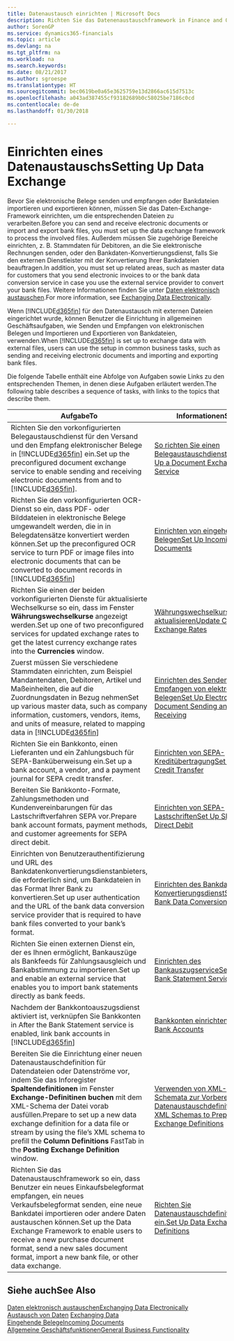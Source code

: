 ```yaml
---
title: Datenaustausch einrichten | Microsoft Docs
description: Richten Sie das Datenenaustauschframework in Finance and Operations, Business edition ein.
author: SorenGP
ms.service: dynamics365-financials
ms.topic: article
ms.devlang: na
ms.tgt_pltfrm: na
ms.workload: na
ms.search.keywords: 
ms.date: 08/21/2017
ms.author: sgroespe
ms.translationtype: HT
ms.sourcegitcommit: bec0619be0a65e3625759e13d2866ac615d7513c
ms.openlocfilehash: a043ad387455cf93182689b0c58025be7186c0cd
ms.contentlocale: de-de
ms.lasthandoff: 01/30/2018

---
```

# <a name="setting-up-data-exchange"></a><span data-ttu-id="5384a-103">Einrichten eines Datenaustauschs</span><span class="sxs-lookup"><span data-stu-id="5384a-103">Setting Up Data Exchange</span></span>
<span data-ttu-id="5384a-104">Bevor Sie elektronische Belege senden und empfangen oder Bankdateien importieren und exportieren können, müssen Sie das Daten-Exchange-Framework einrichten, um die entsprechenden Dateien zu verarbeiten.</span><span class="sxs-lookup"><span data-stu-id="5384a-104">Before you can send and receive electronic documents or import and export bank files, you must set up the data exchange framework to process the involved files.</span></span> <span data-ttu-id="5384a-105">Außerdem müssen Sie zugehörige Bereiche einrichten, z. B. Stammdaten für Debitoren, an die Sie elektronische Rechnungen senden, oder den Bankdaten-Konvertierungsdienst, falls Sie den externen Dienstleister mit der Konvertierung Ihrer Bankdateien beauftragen.</span><span class="sxs-lookup"><span data-stu-id="5384a-105">In addition, you must set up related areas, such as master data for customers that you send electronic invoices to or the bank data conversion service in case you use the external service provider to convert your bank files.</span></span> <span data-ttu-id="5384a-106">Weitere Informationen finden Sie unter [Daten elektronisch austauschen](across-data-exchange.md).</span><span class="sxs-lookup"><span data-stu-id="5384a-106">For more information, see [Exchanging Data Electronically](across-data-exchange.md).</span></span>  

 <span data-ttu-id="5384a-107">Wenn [!INCLUDE[d365fin](includes/d365fin_md.md)] für den Datenaustausch mit externen Dateien eingerichtet wurde, können Benutzer die Einrichtung in allgemeinen Geschäftsaufgaben, wie Senden und Empfangen von elektronischen Belegen und Importieren und Exportieren von Bankdateien, verwenden.</span><span class="sxs-lookup"><span data-stu-id="5384a-107">When [!INCLUDE[d365fin](includes/d365fin_md.md)] is set up to exchange data with external files, users can use the setup in common business tasks, such as sending and receiving electronic documents and importing and exporting bank files.</span></span>  

 <span data-ttu-id="5384a-108">Die folgende Tabelle enthält eine Abfolge von Aufgaben sowie Links zu den entsprechenden Themen, in denen diese Aufgaben erläutert werden.</span><span class="sxs-lookup"><span data-stu-id="5384a-108">The following table describes a sequence of tasks, with links to the topics that describe them.</span></span>  

|<span data-ttu-id="5384a-109">**Aufgabe**</span><span class="sxs-lookup"><span data-stu-id="5384a-109">**To**</span></span>|<span data-ttu-id="5384a-110">**Informationen**</span><span class="sxs-lookup"><span data-stu-id="5384a-110">**See**</span></span>|  
|------------|-------------|  
|<span data-ttu-id="5384a-111">Richten Sie den vorkonfigurierten Belegaustauschdienst für den Versand und den Empfang elektronischer Belege in [!INCLUDE[d365fin](includes/d365fin_md.md)] ein.</span><span class="sxs-lookup"><span data-stu-id="5384a-111">Set up the preconfigured document exchange service to enable sending and receiving electronic documents from and to [!INCLUDE[d365fin](includes/d365fin_md.md)].</span></span>|[<span data-ttu-id="5384a-112">So richten Sie einen Belegaustauschdienst ein</span><span class="sxs-lookup"><span data-stu-id="5384a-112">Set Up a Document Exchange Service</span></span>](across-how-to-set-up-a-document-exchange-service.md)|  
|<span data-ttu-id="5384a-113">Richten Sie den vorkonfigurierten OCR-Dienst so ein, dass PDF- oder Bilddateien in elektronische Belege umgewandelt werden, die in  in Belegdatensätze konvertiert werden können.</span><span class="sxs-lookup"><span data-stu-id="5384a-113">Set up the preconfigured OCR service to turn PDF or image files into electronic documents that can be converted to document records in</span></span> [!INCLUDE[d365fin](includes/d365fin_md.md)]|[<span data-ttu-id="5384a-114">Einrichten von eingehenden Belegen</span><span class="sxs-lookup"><span data-stu-id="5384a-114">Set Up Incoming Documents</span></span>](across-how-setup-income-documents.md)|  
|<span data-ttu-id="5384a-115">Richten Sie einen der beiden vorkonfigurierten Dienste für aktualisierte Wechselkurse so ein, dass im Fenster **Währungswechselkurse** angezeigt werden.</span><span class="sxs-lookup"><span data-stu-id="5384a-115">Set up one of two preconfigured services for updated exchange rates to get the latest currency exchange rates into the **Currencies** window.</span></span>|[<span data-ttu-id="5384a-116">Währungswechselkurse aktualisieren</span><span class="sxs-lookup"><span data-stu-id="5384a-116">Update Currency Exchange Rates</span></span>](finance-how-update-currencies.md)|  
|<span data-ttu-id="5384a-117">Zuerst müssen Sie verschiedene Stammdaten einrichten, zum Beispiel Mandantendaten, Debitoren, Artikel und Maßeinheiten, die auf die Zuordnungsdaten in  Bezug nehmen</span><span class="sxs-lookup"><span data-stu-id="5384a-117">Set up various master data, such as company information, customers, vendors, items, and units of measure, related to mapping data in</span></span> [!INCLUDE[d365fin](includes/d365fin_md.md)]|[<span data-ttu-id="5384a-118">Einrichten des Senden und Empfangen von elektronischen Belegen</span><span class="sxs-lookup"><span data-stu-id="5384a-118">Set Up Electronic Document Sending and Receiving</span></span>](across-how-to-set-up-electronic-document-sending-and-receiving.md)|  
|<span data-ttu-id="5384a-119">Richten Sie ein Bankkonto, einen Lieferanten und ein Zahlungsbuch für SEPA-Banküberweisung ein.</span><span class="sxs-lookup"><span data-stu-id="5384a-119">Set up a bank account, a vendor, and a payment journal for SEPA credit transfer.</span></span>|[<span data-ttu-id="5384a-120">Einrichten von SEPA-Kreditübertragung</span><span class="sxs-lookup"><span data-stu-id="5384a-120">Set Up SEPA Credit Transfer</span></span>](finance-how-to-set-up-sepa-credit-transfer.md)|  
|<span data-ttu-id="5384a-121">Bereiten Sie Bankkonto-Formate, Zahlungsmethoden und Kundenvereinbarungen für das Lastschriftverfahren SEPA vor.</span><span class="sxs-lookup"><span data-stu-id="5384a-121">Prepare bank account formats, payment methods, and customer agreements for SEPA direct debit.</span></span>|[<span data-ttu-id="5384a-122">Einrichten von SEPA-Lastschriften</span><span class="sxs-lookup"><span data-stu-id="5384a-122">Set Up SEPA Direct Debit</span></span>](finance-how-to-set-up-sepa-direct-debit.md)|  
|<span data-ttu-id="5384a-123">Einrichten von Benutzerauthentifizierung und URL des Bankdatenkonvertierungsdienstanbieters, die erforderlich sind, um Bankdateien in das Format Ihrer Bank zu konvertieren.</span><span class="sxs-lookup"><span data-stu-id="5384a-123">Set up user authentication and the URL of the bank data conversion service provider that is required to have bank files converted to your bank’s format.</span></span>|[<span data-ttu-id="5384a-124">Einrichten des Bankdaten-Konvertierungsdienst</span><span class="sxs-lookup"><span data-stu-id="5384a-124">Set Up the Bank Data Conversion Service</span></span>](bank-how-setup-bank-data-conversion-service.md)|  
|<span data-ttu-id="5384a-125">Richten Sie einen externen Dienst ein, der es Ihnen ermöglicht, Bankauszüge als Bankfeeds für Zahlungsausgleich und Bankabstimmung zu importieren.</span><span class="sxs-lookup"><span data-stu-id="5384a-125">Set up and enable an external service that enables you to import bank statements directly as bank feeds.</span></span>|[<span data-ttu-id="5384a-126">Einrichten des Bankauszugservice</span><span class="sxs-lookup"><span data-stu-id="5384a-126">Set Up the Bank Statement Service</span></span>](bank-how-setup-bank-statement-service.md)|  
|<span data-ttu-id="5384a-127">Nachdem der Bankkontoauszugsdienst aktiviert ist, verknüpfen Sie Bankkonten in </span><span class="sxs-lookup"><span data-stu-id="5384a-127">After the Bank Statement service is enabled, link bank accounts in</span></span> [!INCLUDE[d365fin](includes/d365fin_md.md)]|[<span data-ttu-id="5384a-128">Bankkonten einrichten</span><span class="sxs-lookup"><span data-stu-id="5384a-128">Set Up Bank Accounts</span></span>](bank-how-setup-bank-accounts.md)|  
|<span data-ttu-id="5384a-129">Bereiten Sie die Einrichtung einer neuen Datenaustauschdefinition für Datendateien oder Datenströme vor, indem Sie das Inforegister **Spaltendefinitionen** im Fenster **Exchange-Definitinen buchen** mit dem XML-Schema der Datei vorab ausfüllen.</span><span class="sxs-lookup"><span data-stu-id="5384a-129">Prepare to set up a new data exchange definition for a data file or stream by using the file’s XML schema to prefill the **Column Definitions** FastTab in the **Posting Exchange Definition** window.</span></span>|[<span data-ttu-id="5384a-130">Verwenden von XML-Schemata zur Vorbereitung der Datenaustauschdefinitionen</span><span class="sxs-lookup"><span data-stu-id="5384a-130">Use XML Schemas to Prepare Data Exchange Definitions</span></span>](across-how-to-use-xml-schemas-to-prepare-data-exchange-definitions.md)|  
|<span data-ttu-id="5384a-131">Richten Sie das Datenaustauschframework so ein, dass Benutzer ein neues Einkaufsbelegformat empfangen, ein neues Verkaufsbelegformat senden, eine neue Bankdatei importieren oder andere Daten austauschen können.</span><span class="sxs-lookup"><span data-stu-id="5384a-131">Set up the Data Exchange Framework to enable users to receive a new purchase document format, send a new sales document format, import a new bank file, or other data exchange.</span></span>|[<span data-ttu-id="5384a-132">Richten Sie Datenaustauschdefinitionen ein.</span><span class="sxs-lookup"><span data-stu-id="5384a-132">Set Up Data Exchange Definitions</span></span>](across-how-to-set-up-data-exchange-definitions.md)|  

## <a name="see-also"></a><span data-ttu-id="5384a-133">Siehe auch</span><span class="sxs-lookup"><span data-stu-id="5384a-133">See Also</span></span>  
[<span data-ttu-id="5384a-134">Daten elektronisch austauschen</span><span class="sxs-lookup"><span data-stu-id="5384a-134">Exchanging Data Electronically</span></span>](across-data-exchange.md)  
<span data-ttu-id="5384a-135">[Austausch von Daten](across-exchange-data.md) </span><span class="sxs-lookup"><span data-stu-id="5384a-135">[Exchanging Data](across-exchange-data.md) </span></span>  
[<span data-ttu-id="5384a-136">Eingehende Belege</span><span class="sxs-lookup"><span data-stu-id="5384a-136">Incoming Documents</span></span>](across-income-documents.md)  
[<span data-ttu-id="5384a-137">Allgemeine Geschäftsfunktionen</span><span class="sxs-lookup"><span data-stu-id="5384a-137">General Business Functionality</span></span>](ui-across-business-areas.md)  

